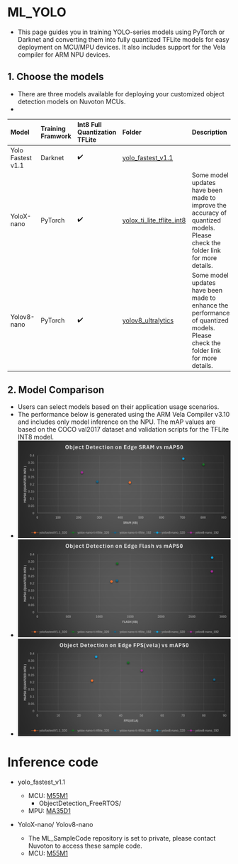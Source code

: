 # ML_YOLO
- This page guides you in training YOLO-series models using PyTorch or Darknet and converting them into fully quantized TFLite models for easy deployment on MCU/MPU devices. It also includes support for the Vela compiler for ARM NPU devices.

## 1. Choose the models
- There are three models available for deploying your customized object detection models on Nuvoton MCUs.
-
| Model | Training Framwork |Int8 Full Quantization TFLite| Folder |Description |
| :-- | :-- | :-- | :-- |:-- |
| Yolo Fastest v1.1  | Darknet | :heavy_check_mark: | [yolo_fastest_v1.1](https://github.com/OpenNuvoton/ML_YOLO/tree/master/yolo_fastest_v1.1) ||
| YoloX-nano | PyTorch | :heavy_check_mark: | [yolox_ti_lite_tflite_int8](https://github.com/OpenNuvoton/ML_YOLO/tree/master/yolox_ti_lite_tflite_int8) |Some model updates have been made to improve the accuracy of quantized models. Please check the folder link for more details.|
| Yolov8-nano | PyTorch | :heavy_check_mark: | [yolov8_ultralytics](https://github.com/OpenNuvoton/ML_YOLO/tree/master/yolov8_ultralytics) |Some model updates have been made to enhance the performance of quantized models. Please check the folder link for more details.|

## 2. Model Comparison
- Users can select models based on their application usage scenarios.
- The performance below is generated using the ARM Vela Compiler v3.10 and includes only model inference on the NPU. The mAP values are based on the COCO val2017 dataset and validation scripts for the TFLite INT8 model.
- <img src="assets/Object Detection on Edge SRAM vs mAP50.png" width="600">
- <img src="assets/Object Detection on Edge Flash vs mAP50.png" width="600">
- <img src="assets/Object Detection on Edge FPS(vela) vs mAP50.png" width="600">
   
# Inference code
- yolo_fastest_v1.1
    - MCU: [M55M1](https://github.com/OpenNuvoton/M55M1BSP/tree/master/SampleCode/MachineLearning)
        - ObjectDetection_FreeRTOS/
    - MPU: [MA35D1](https://github.com/OpenNuvoton/MA35D1_Linux_Applications/tree/master/machine_learning)

- YoloX-nano/ Yolov8-nano
    - The ML_SampleCode repository is set to private, please contact Nuvoton to access these sample code.  
    - MCU: [M55M1](https://github.com/OpenNuvoton/ML_M55M1_SampleCode)
